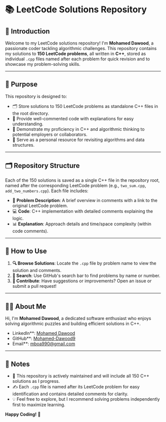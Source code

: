 # 📚 LeetCode Solutions Repository

## 👋 Introduction

Welcome to my LeetCode solutions repository! I'm **Mohamed Dawood**, a passionate coder tackling algorithmic challenges. This repository contains my solutions to **150 LeetCode problems**, all written in **C++**, stored as individual `.cpp` files named after each problem for quick revision and to showcase my problem-solving skills.

---

## 🎯 Purpose

This repository is designed to:

- 🗂️ Store solutions to 150 LeetCode problems as standalone C++ files in the root directory.
- 📝 Provide well-commented code with explanations for easy understanding.
- 🚀 Demonstrate my proficiency in C++ and algorithmic thinking to potential employers or collaborators.
- 🔄 Serve as a personal resource for revisiting algorithms and data structures.

---

## 🗂️ Repository Structure

Each of the 150 solutions is saved as a single C++ file in the repository root, named after the corresponding LeetCode problem (e.g., `two_sum.cpp`, `add_two_numbers.cpp`). Each file includes:

- 📄 **Problem Description**: A brief overview in comments with a link to the original LeetCode problem.
- 💻 **Code**: C++ implementation with detailed comments explaining the logic.
- 📊 **Explanation**: Approach details and time/space complexity (within code comments).


---

## 🚀 How to Use

1. **🔍 Browse Solutions**: Locate the `.cpp` file by problem name to view the solution and comments.
2. **🔎 Search**: Use GitHub's search bar to find problems by name or number.
3. **🤝 Contribute**: Have suggestions or improvements? Open an issue or submit a pull request!

---

## 🧑‍💻 About Me

Hi, I'm **Mohamed Dawood**, a dedicated software enthusiast who enjoys solving algorithmic puzzles and building efficient solutions in C++.

-  LinkedIn**: [Mohamed Dawood](https://www.linkedin.com/in/mohamed-dawood9/)
-  GitHub**: [Mohamed-Dawood9](https://github.com/Mohamed-Dawood9)
-  Email**: [mboa990@gmail.com](mailto:mboa990@gmail.com)

---

## 📝 Notes

- 🌱 This repository is actively maintained and will include all 150 C++ solutions as I progress.
- ✍️ Each `.cpp` file is named after its LeetCode problem for easy identification and contains detailed comments for clarity.
- 💡 Feel free to explore, but I recommend solving problems independently first to maximize learning.

**Happy Coding!** 🚀
